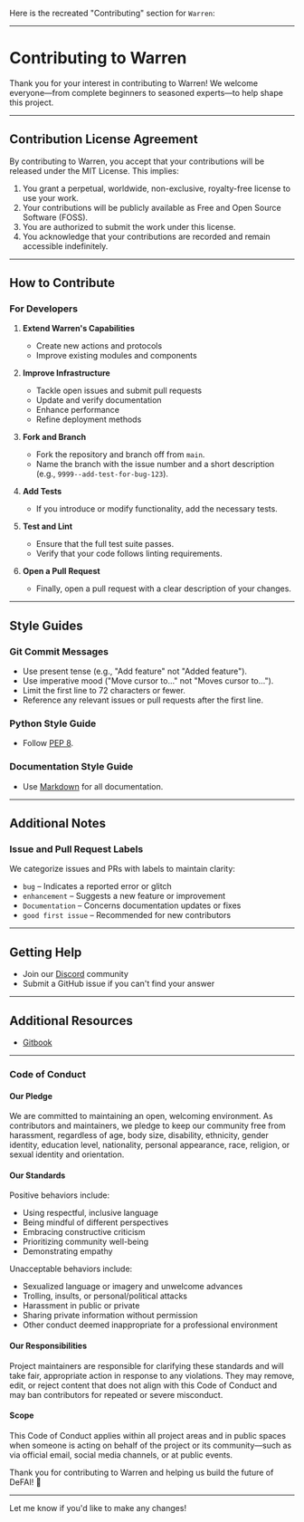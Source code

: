 Here is the recreated "Contributing" section for `Warren`:

---

# Contributing to Warren
Thank you for your interest in contributing to Warren! We welcome everyone—from complete beginners to seasoned experts—to help shape this project.

---

## Contribution License Agreement
By contributing to Warren, you accept that your contributions will be released under the MIT License. This implies:

1. You grant a perpetual, worldwide, non-exclusive, royalty-free license to use your work.  
2. Your contributions will be publicly available as Free and Open Source Software (FOSS).  
3. You are authorized to submit the work under this license.  
4. You acknowledge that your contributions are recorded and remain accessible indefinitely.

---

## How to Contribute

### For Developers
1. **Extend Warren's Capabilities**  
   - Create new actions and protocols  
   - Improve existing modules and components  

2. **Improve Infrastructure**  
   - Tackle open issues and submit pull requests  
   - Update and verify documentation  
   - Enhance performance  
   - Refine deployment methods  

3. **Fork and Branch**  
   - Fork the repository and branch off from `main`.  
   - Name the branch with the issue number and a short description (e.g., `9999--add-test-for-bug-123`).

4. **Add Tests**  
   - If you introduce or modify functionality, add the necessary tests.

5. **Test and Lint**  
   - Ensure that the full test suite passes.  
   - Verify that your code follows linting requirements.

6. **Open a Pull Request**  
   - Finally, open a pull request with a clear description of your changes.

---

## Style Guides

### Git Commit Messages
- Use present tense (e.g., "Add feature" not "Added feature").  
- Use imperative mood ("Move cursor to..." not "Moves cursor to...").  
- Limit the first line to 72 characters or fewer.  
- Reference any relevant issues or pull requests after the first line.

### Python Style Guide
- Follow [PEP 8](https://www.python.org/dev/peps/pep-0008/).

### Documentation Style Guide
- Use [Markdown](https://daringfireball.net/projects/markdown/) for all documentation.

---

## Additional Notes

### Issue and Pull Request Labels
We categorize issues and PRs with labels to maintain clarity:

- `bug` – Indicates a reported error or glitch  
- `enhancement` – Suggests a new feature or improvement  
- `Documentation` – Concerns documentation updates or fixes  
- `good first issue` – Recommended for new contributors

---

## Getting Help
- Join our [Discord](https://discord.gg/QNA55N3KtF) community  
- Submit a GitHub issue if you can't find your answer

---

## Additional Resources
- [Gitbook](https://docs.warren.finance/)

---

### Code of Conduct

#### Our Pledge
We are committed to maintaining an open, welcoming environment. As contributors and maintainers, we pledge to keep our community free from harassment, regardless of age, body size, disability, ethnicity, gender identity, education level, nationality, personal appearance, race, religion, or sexual identity and orientation.

#### Our Standards
Positive behaviors include:
- Using respectful, inclusive language  
- Being mindful of different perspectives  
- Embracing constructive criticism  
- Prioritizing community well-being  
- Demonstrating empathy

Unacceptable behaviors include:
- Sexualized language or imagery and unwelcome advances  
- Trolling, insults, or personal/political attacks  
- Harassment in public or private  
- Sharing private information without permission  
- Other conduct deemed inappropriate for a professional environment

#### Our Responsibilities
Project maintainers are responsible for clarifying these standards and will take fair, appropriate action in response to any violations. They may remove, edit, or reject content that does not align with this Code of Conduct and may ban contributors for repeated or severe misconduct.

#### Scope
This Code of Conduct applies within all project areas and in public spaces when someone is acting on behalf of the project or its community—such as via official email, social media channels, or at public events.

Thank you for contributing to Warren and helping us build the future of DeFAI! 🎉

--- 

Let me know if you'd like to make any changes!